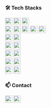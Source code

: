 <!--<a href="https://git.io/typing-svg"><img src="https://readme-typing-svg.demolab.com?font=Modak&size=45&duration=3000&pause=1000&color=000000&center=true&vCenter=true&width=500&height=100&lines=Hello%2C+World!+I'm+jieun!" alt="Typing SVG" /></a>-->

<h3>🛠️ Tech Stacks</h3> 
<div> 
  <!-- Languages -->
  <img src="https://img.shields.io/badge/Java-007396?style=flat&logo=java&logoColor=white" style="height:23px;" /> 
  <img src="https://img.shields.io/badge/JavaScript-F7DF1E?style=flat&logo=javascript&logoColor=black" style="height:23px;" /> 
  <img src="https://img.shields.io/badge/PHP-777BB4?style=flat&logo=php&logoColor=white" style="height:23px;" /> 
  <br/>
  <!-- Frameworks / Backend -->
  <img src="https://img.shields.io/badge/Spring-6DB33F?style=flat&logo=spring&logoColor=white" style="height:23px;" /> 
  <img src="https://img.shields.io/badge/Node.js-339933?style=flat&logo=node.js&logoColor=white" style="height:23px;" />
  <img src="https://img.shields.io/badge/NestJS-E0234E?style=flat&logo=nestjs&logoColor=white" style="height:23px;" />
  <img src="https://img.shields.io/badge/Express-000000?style=flat&logo=express&logoColor=white" style="height:23px;" />
  <img src="https://img.shields.io/badge/JWT-000000?style=flat&logo=jsonwebtokens&logoColor=white" style="height:23px;" />
  <br/>
  <!-- Database / ORM -->
  <img src="https://img.shields.io/badge/MySQL-4479A1?style=flat&logo=mysql&logoColor=white" style="height:23px;" /> 
  <img src="https://img.shields.io/badge/Prisma-2D3748?style=flat&logo=prisma&logoColor=white" style="height:23px;" /> 
  <br/>
  <!-- Version Control -->
  <img src="https://img.shields.io/badge/Git-F05032?style=flat&logo=git&logoColor=white" style="height:23px;" /> 
  <img src="https://img.shields.io/badge/GitHub-181717?style=flat&logo=github&logoColor=white" style="height:23px;" />
  <br/>
  <!-- API Documentation / Testing -->
  <img src="https://img.shields.io/badge/Swagger-85EA2D?style=flat&logo=swagger&logoColor=black" style="height:23px;" />
  <img src="https://img.shields.io/badge/Postman-FF6C37?style=flat&logo=postman&logoColor=white" style="height:23px;" />
  <br/>
  <!-- Dev Tools / Linter / Formatter -->
  <img src="https://img.shields.io/badge/Prettier-F7B93E?style=flat&logo=prettier&logoColor=black" style="height:23px;" />
  <img src="https://img.shields.io/badge/ESLint-4B32C3?style=flat&logo=eslint&logoColor=white" style="height:23px;" />
  <br/>
  <!-- Infra / DevOps -->
  <img src="https://img.shields.io/badge/Docker-2496ED?style=flat&logo=docker&logoColor=white" style="height:23px;" />
  <img src="https://img.shields.io/badge/Traefik-24A1C1?style=flat&logo=traefikproxy&logoColor=white" style="height:23px;" />
</div>

<h3>📫 Contact</h3> 
<div> 
  <a href="https://yje44428.tistory.com"><img src="https://img.shields.io/badge/TISTORY-FF5722?style=flat&logo=tistory&logoColor=ffffff" style="height:23px;" /></a> 
  <a href="mailto:c0d1ngyje@gmail.com"><img src="https://img.shields.io/badge/Gmail-D14836?style=flat&logo=gmail&logoColor=white" style="height:23px;" /></a> 
</div> 

<!-- 
<h3>📊 GitHub Stats</h3> 
<div> 
  <a href="https://github.com/yxxjxxeee"><img src="https://github-readme-stats.vercel.app/api?username=yxxjxxeee&hide=stars&count_private=true" alt="yxxjxxeee's GitHub stats"/></a> 
  <a href="https://github.com/yxxjxxeee"><img src="https://github-readme-stats.vercel.app/api/top-langs/?username=yxxjxxeee&layout=compact" alt="Top languages"/></a> 
</div>
-->
